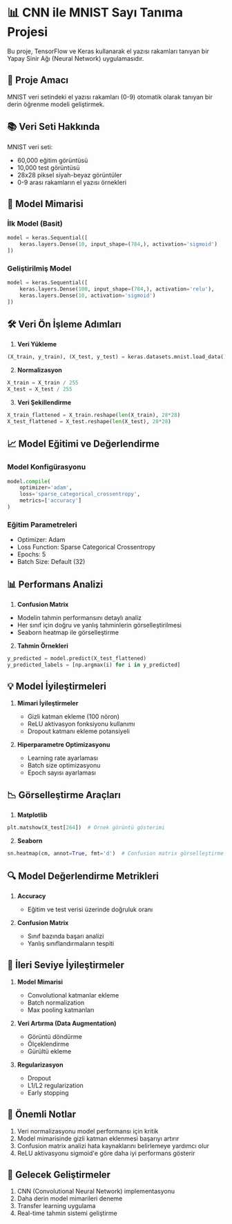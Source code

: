 # 📊 CNN ile MNIST Sayı Tanıma Projesi

Bu proje, TensorFlow ve Keras kullanarak el yazısı rakamları tanıyan bir Yapay Sinir Ağı (Neural Network) uygulamasıdır.

## 🎯 Proje Amacı

MNIST veri setindeki el yazısı rakamları (0-9) otomatik olarak tanıyan bir derin öğrenme modeli geliştirmek.

## 📚 Veri Seti Hakkında

MNIST veri seti:
- 60,000 eğitim görüntüsü
- 10,000 test görüntüsü
- 28x28 piksel siyah-beyaz görüntüler
- 0-9 arası rakamların el yazısı örnekleri

## 🔧 Model Mimarisi

### İlk Model (Basit)
```python
model = keras.Sequential([
    keras.layers.Dense(10, input_shape=(784,), activation='sigmoid')
])
```

### Geliştirilmiş Model
```python
model = keras.Sequential([
    keras.layers.Dense(100, input_shape=(784,), activation='relu'),
    keras.layers.Dense(10, activation='sigmoid')
])
```

## 🛠️ Veri Ön İşleme Adımları

1. **Veri Yükleme**
```python
(X_train, y_train), (X_test, y_test) = keras.datasets.mnist.load_data()
```

2. **Normalizasyon**
```python
X_train = X_train / 255
X_test = X_test / 255
```

3. **Veri Şekillendirme**
```python
X_train_flattened = X_train.reshape(len(X_train), 28*28)
X_test_flattened = X_test.reshape(len(X_test), 28*28)
```

## 📈 Model Eğitimi ve Değerlendirme

### Model Konfigürasyonu
```python
model.compile(
    optimizer='adam',
    loss='sparse_categorical_crossentropy',
    metrics=['accuracy']
)
```

### Eğitim Parametreleri
- Optimizer: Adam
- Loss Function: Sparse Categorical Crossentropy
- Epochs: 5
- Batch Size: Default (32)

## 📊 Performans Analizi

1. **Confusion Matrix**
- Modelin tahmin performansını detaylı analiz
- Her sınıf için doğru ve yanlış tahminlerin görselleştirilmesi
- Seaborn heatmap ile görselleştirme

2. **Tahmin Örnekleri**
```python
y_predicted = model.predict(X_test_flattened)
y_predicted_labels = [np.argmax(i) for i in y_predicted]
```

## 💡 Model İyileştirmeleri

1. **Mimari İyileştirmeler**
   - Gizli katman ekleme (100 nöron)
   - ReLU aktivasyon fonksiyonu kullanımı
   - Dropout katmanı ekleme potansiyeli

2. **Hiperparametre Optimizasyonu**
   - Learning rate ayarlaması
   - Batch size optimizasyonu
   - Epoch sayısı ayarlaması

## 📉 Görselleştirme Araçları

1. **Matplotlib**
```python
plt.matshow(X_test[264])  # Örnek görüntü gösterimi
```

2. **Seaborn**
```python
sn.heatmap(cm, annot=True, fmt='d')  # Confusion matrix görselleştirme
```

## 🔍 Model Değerlendirme Metrikleri

1. **Accuracy**
   - Eğitim ve test verisi üzerinde doğruluk oranı

2. **Confusion Matrix**
   - Sınıf bazında başarı analizi
   - Yanlış sınıflandırmaların tespiti

## 🚀 İleri Seviye İyileştirmeler

1. **Model Mimarisi**
   - Convolutional katmanlar ekleme
   - Batch normalization
   - Max pooling katmanları

2. **Veri Artırma (Data Augmentation)**
   - Görüntü döndürme
   - Ölçeklendirme
   - Gürültü ekleme

3. **Regularizasyon**
   - Dropout
   - L1/L2 regularization
   - Early stopping

## 📌 Önemli Notlar

1. Veri normalizasyonu model performansı için kritik
2. Model mimarisinde gizli katman eklenmesi başarıyı artırır
3. Confusion matrix analizi hata kaynaklarını belirlemeye yardımcı olur
4. ReLU aktivasyonu sigmoid'e göre daha iyi performans gösterir

## 🔮 Gelecek Geliştirmeler

1. CNN (Convolutional Neural Network) implementasyonu
2. Daha derin model mimarileri deneme
3. Transfer learning uygulama
4. Real-time tahmin sistemi geliştirme
